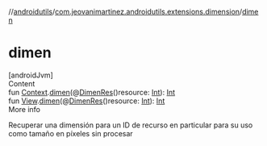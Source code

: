 //[androidutils](../index.md)/[com.jeovanimartinez.androidutils.extensions.dimension](index.md)/[dimen](dimen.md)



# dimen  
[androidJvm]  
Content  
fun [Context](https://developer.android.com/reference/kotlin/android/content/Context.html).[dimen](dimen.md)(@[DimenRes](https://developer.android.com/reference/kotlin/androidx/annotation/DimenRes.html)()resource: [Int](https://kotlinlang.org/api/latest/jvm/stdlib/kotlin/-int/index.html)): [Int](https://kotlinlang.org/api/latest/jvm/stdlib/kotlin/-int/index.html)  
fun [View](https://developer.android.com/reference/kotlin/android/view/View.html).[dimen](dimen.md)(@[DimenRes](https://developer.android.com/reference/kotlin/androidx/annotation/DimenRes.html)()resource: [Int](https://kotlinlang.org/api/latest/jvm/stdlib/kotlin/-int/index.html)): [Int](https://kotlinlang.org/api/latest/jvm/stdlib/kotlin/-int/index.html)  
More info  


Recuperar una dimensión para un ID de recurso en particular para su uso como tamaño en píxeles sin procesar

  




